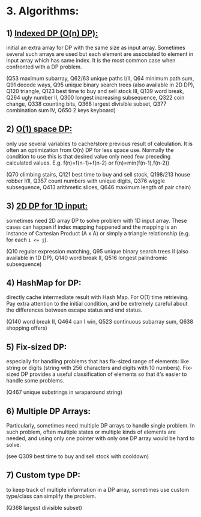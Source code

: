 # 3. Algorithms:

## 1) [Indexed DP (O(n) DP):](O(n)_DP/README.md) 

initial an extra array for DP with the same size as input array. Sometimes several such arrays are used but each element are associated to element in input array which has same index. It is the most common case when confronted with a DP problem.

(Q53 maximum subarray, Q62/63 unique paths I/II, Q64 minimum path sum, Q91 decode ways, Q95 unique binary search trees (also available in 2D DP), Q120 triangle, Q123 best time to buy and sell stock III, Q139 word break, Q264 ugly number II, Q300 longest increasing subsequence, Q322 coin change, Q338 counting bits, Q368 largest divisible subset, Q377 combination sum IV, Q650 2 keys keyboard)

## 2) [O(1) space DP:](O(1)_DP/README.md)

only use several variables to cache/store previous result of calculation. It is often an optimization from O(n) DP for less space use. Normally the condition to use this is that desired value only need few preceding calculated values. E.g. f(n)=f(n-1)+f(n-2) or f(n)=min(f(n-1),f(n-2)) 

(Q70 climbing stairs, Q121 best time to buy and sell stock, Q198/213 house robber I/II, Q357 count numbers with unique digits, Q376 wiggle subsequence, Q413 arithmetic slices, Q646 maximum length of pair chain)

## 3) [2D DP for 1D input:](2D_DP_for_1D_input/README.md)

sometimes need 2D array DP to solve problem with 1D input array. These cases can happen if index mapping happened and the mapping is an instance of Cartesian Product (A x A) or simply a triangle relationship (e.g. for each `i <= j`).

(Q10 regular expression matching, Q95 unique binary search trees II (also available in 1D DP), Q140 word break II, Q516 longest palindromic subsequence) 

## 4) HashMap for DP:

directly cache intermediate result with Hash Map. For O(1) time retrieving. Pay extra attention to the initial condition, and be extremely careful about the differences between escape status and end status.

(Q140 word break II, Q464 can I win, Q523 continuous subarray sum, Q638 shopping offers)

## 5) Fix-sized DP:

especially for handling problems that has fix-sized range of elements: like string or digits (string with 256 characters and digits with 10 numbers). Fix-sized DP provides a useful classification of elements so that it's easier to handle some problems. 

(Q467 unique substrings in wraparound string)

## 6) Multiple DP Arrays:

Particularly, sometimes need multiple DP arrays to handle single problem. In such problem, often multiple states or multiple kinds of elements are needed, and using only one pointer with only one DP array would be hard to solve. 

(see Q309 best time to buy and sell stock with cooldown)

## 7) Custom type DP:

to keep track of multiple information in a DP array, sometimes use custom type/class can simplify the problem. 

(Q368 largest divisible subset)
